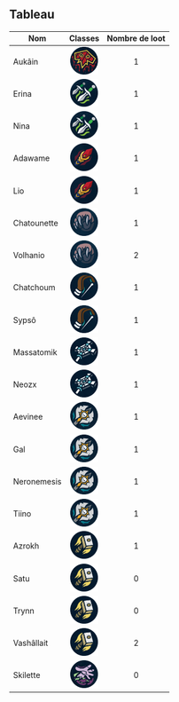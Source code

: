 ## Tableau

| Nom         |                                         Classes                                         | Nombre de loot |
| ----------- | :-------------------------------------------------------------------------------------: | :------------: |
| Aukâin      |    <img title="chaman" alt="Alt text" src="/classes/shaman.png" width=50 height=50 >    |       1        |
| Erina       |    <img title="voleur" alt="Alt text" src="/classes/rogue.png" width=50 height=50 >     |       1        |
| Nina        |    <img title="voleur" alt="Alt text" src="/classes/rogue.png" width=50 height=50 >     |       1        |
| Adawame     |      <img title="mage" alt="Alt text" src="/classes/mage.png" width=50 height=50 >      |       1        |
| Lio         |      <img title="mage" alt="Alt text" src="/classes/mage.png" width=50 height=50 >      |       1        |
| Chatounette |    <img title="druide" alt="Alt text" src="/classes/druide.png" width=50 height=50 >    |       1        |
| Volhanio    |    <img title="druide" alt="Alt text" src="/classes/druide.png" width=50 height=50 >    |       2        |
| Chatchoum   |    <img title="hunter" alt="Alt text" src="/classes/hunter.png" width=50 height=50 >    |       1        |
| Sypsô       |    <img title="hunter" alt="Alt text" src="/classes/hunter.png" width=50 height=50 >    |       1        |
| Massatomik  |    <img title="Prêtre" alt="Alt text" src="/classes/priest.png" width=50 height=50 >    |       1        |
| Neozx       |    <img title="Prêtre" alt="Alt text" src="/classes/priest.png" width=50 height=50 >    |       1        |
| Aevinee     |        <img title="DK" alt="Alt text" src="/classes/dk.png" width=50 height=50 >        |       1        |
| Gal         |        <img title="DK" alt="Alt text" src="/classes/dk.png" width=50 height=50 >        |       1        |
| Neronemesis |        <img title="DK" alt="Alt text" src="/classes/dk.png" width=50 height=50 >        |       1        |
| Tiino       |        <img title="DK" alt="Alt text" src="/classes/dk.png" width=50 height=50 >        |       1        |
| Azrokh      |   <img title="Paladin" alt="Alt text" src="/classes/paladin.png" width=50 height=50 >   |       1        |
| Satu        |   <img title="Paladin" alt="Alt text" src="/classes/paladin.png" width=50 height=50 >   |       0        |
| Trynn       |   <img title="Paladin" alt="Alt text" src="/classes/paladin.png" width=50 height=50 >   |       0        |
| Vashâllait  |   <img title="Paladin" alt="Alt text" src="/classes/paladin.png" width=50 height=50 >   |       2        |
| Skilette    | <img title="demoniste" alt="Alt text" src="/classes/demoniste.png" width=50 height=50 > |       0        |
